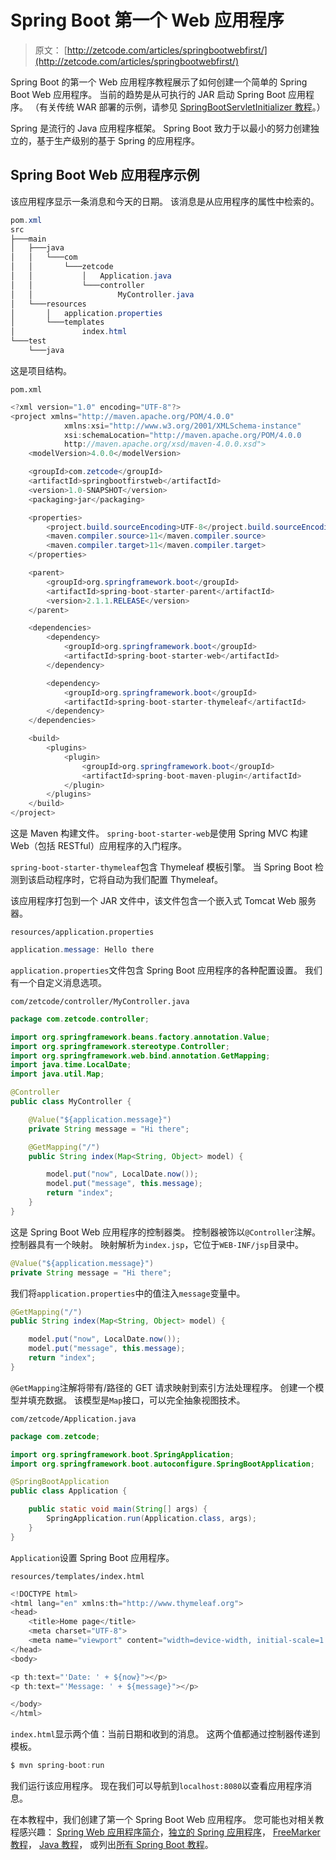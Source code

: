 # Spring Boot 第一个 Web 应用程序

> 原文： [http://zetcode.com/articles/springbootwebfirst/](http://zetcode.com/articles/springbootwebfirst/)

Spring Boot 的第一个 Web 应用程序教程展示了如何创建一个简单的 Spring Boot Web 应用程序。 当前的趋势是从可执行的 JAR 启动 Spring Boot 应用程序。 （有关传统 WAR 部署的示例，请参见 [SpringBootServletInitializer 教程](/springboot/springbootservletinitializer/)。）

Spring 是流行的 Java 应用程序框架。 Spring Boot 致力于以最小的努力创建独立的，基于生产级别的基于 Spring 的应用程序。

## Spring Boot Web 应用程序示例

该应用程序显示一条消息和今天的日期。 该消息是从应用程序的属性中检索的。

```java
pom.xml
src
├───main
│   ├───java
│   │   └───com
│   │       └───zetcode
│   │           │   Application.java
│   │           └───controller
│   │                   MyController.java
│   └───resources
│       │   application.properties
│       └───templates
│               index.html
└───test
    └───java

```

这是项目结构。

`pom.xml`

```java
<?xml version="1.0" encoding="UTF-8"?>
<project xmlns="http://maven.apache.org/POM/4.0.0"
            xmlns:xsi="http://www.w3.org/2001/XMLSchema-instance"
            xsi:schemaLocation="http://maven.apache.org/POM/4.0.0
            http://maven.apache.org/xsd/maven-4.0.0.xsd">
    <modelVersion>4.0.0</modelVersion>

    <groupId>com.zetcode</groupId>
    <artifactId>springbootfirstweb</artifactId>
    <version>1.0-SNAPSHOT</version>
    <packaging>jar</packaging>

    <properties>
        <project.build.sourceEncoding>UTF-8</project.build.sourceEncoding>
        <maven.compiler.source>11</maven.compiler.source>
        <maven.compiler.target>11</maven.compiler.target>
    </properties>

    <parent>
        <groupId>org.springframework.boot</groupId>
        <artifactId>spring-boot-starter-parent</artifactId>
        <version>2.1.1.RELEASE</version>
    </parent>

    <dependencies>
        <dependency>
            <groupId>org.springframework.boot</groupId>
            <artifactId>spring-boot-starter-web</artifactId>
        </dependency>

        <dependency>
            <groupId>org.springframework.boot</groupId>
            <artifactId>spring-boot-starter-thymeleaf</artifactId>
        </dependency>
    </dependencies>

    <build>
        <plugins>
            <plugin>
                <groupId>org.springframework.boot</groupId>
                <artifactId>spring-boot-maven-plugin</artifactId>
            </plugin>
        </plugins>
    </build>
</project>

```

这是 Maven 构建文件。 `spring-boot-starter-web`是使用 Spring MVC 构建 Web（包括 RESTful）应用程序的入门程序。

`spring-boot-starter-thymeleaf`包含 Thymeleaf 模板引擎。 当 Spring Boot 检测到该启动程序时，它将自动为我们配置 Thymeleaf。

该应用程序打包到一个 JAR 文件中，该文件包含一个嵌入式 Tomcat Web 服务器。

`resources/application.properties`

```java
application.message: Hello there

```

`application.properties`文件包含 Spring Boot 应用程序的各种配置设置。 我们有一个自定义消息选项。

`com/zetcode/controller/MyController.java`

```java
package com.zetcode.controller;

import org.springframework.beans.factory.annotation.Value;
import org.springframework.stereotype.Controller;
import org.springframework.web.bind.annotation.GetMapping;
import java.time.LocalDate;
import java.util.Map;

@Controller
public class MyController {

    @Value("${application.message}")
    private String message = "Hi there";

    @GetMapping("/")
    public String index(Map<String, Object> model) {

        model.put("now", LocalDate.now());
        model.put("message", this.message);
        return "index";
    }
}

```

这是 Spring Boot Web 应用程序的控制器类。 控制器被饰以`@Controller`注解。 控制器具有一个映射。 映射解析为`index.jsp`，它位于`WEB-INF/jsp`目录中。

```java
@Value("${application.message}")
private String message = "Hi there";

```

我们将`application.properties`中的值注入`message`变量中。

```java
@GetMapping("/")
public String index(Map<String, Object> model) {

    model.put("now", LocalDate.now());
    model.put("message", this.message);
    return "index";
}

```

`@GetMapping`注解将带有/路径的 GET 请求映射到索引方法处理程序。 创建一个模型并填充数据。 该模型是`Map`接口，可以完全抽象视图技术。

`com/zetcode/Application.java`

```java
package com.zetcode;

import org.springframework.boot.SpringApplication;
import org.springframework.boot.autoconfigure.SpringBootApplication;

@SpringBootApplication
public class Application {

    public static void main(String[] args) {
        SpringApplication.run(Application.class, args);
    }
}

```

`Application`设置 Spring Boot 应用程序。

`resources/templates/index.html`

```java
<!DOCTYPE html>
<html lang="en" xmlns:th="http://www.thymeleaf.org">
<head>
    <title>Home page</title>
    <meta charset="UTF-8">
    <meta name="viewport" content="width=device-width, initial-scale=1.0">
</head>
<body>

<p th:text="'Date: ' + ${now}"></p>
<p th:text="'Message: ' + ${message}"></p>

</body>
</html>

```

`index.html`显示两个值：当前日期和收到的消息。 这两个值都通过控制器传递到模板。

```java
$ mvn spring-boot:run

```

我们运行该应用程序。 现在我们可以导航到`localhost:8080`以查看应用程序消息。

在本教程中，我们创建了第一个 Spring Boot Web 应用程序。 您可能也对相关教程感兴趣： [Spring Web 应用程序简介](/articles/springwebfirst/)，[独立的 Spring 应用程序](/articles/standalonespring/)， [FreeMarker 教程](/java/freemarker/)， [Java 教程](/lang/java/)， 或列出[所有 Spring Boot 教程](/all/#springboot)。